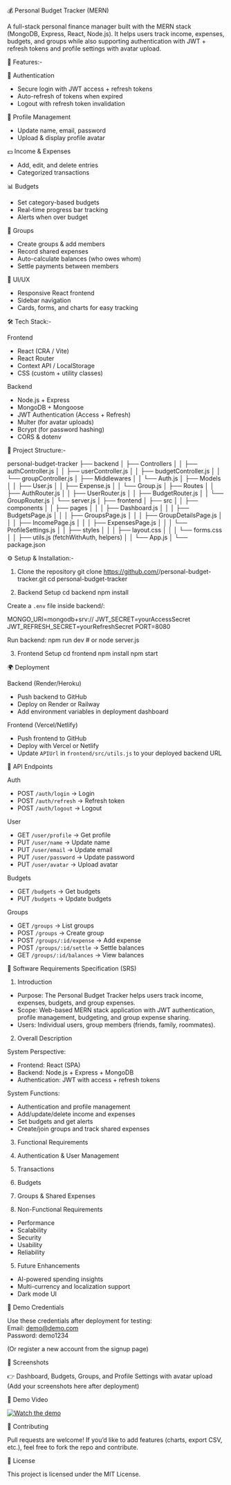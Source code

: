 💰 Personal Budget Tracker (MERN)

A full-stack personal finance manager built with the MERN stack (MongoDB, Express, React, Node.js). It helps users track income, expenses, budgets, and groups while also supporting authentication with JWT + refresh tokens and profile settings with avatar upload.

🚀 Features:-

🔐 Authentication
- Secure login with JWT access + refresh tokens  
- Auto-refresh of tokens when expired  
- Logout with refresh token invalidation  

👤 Profile Management
- Update name, email, password  
- Upload & display profile avatar  

💵 Income & Expenses
- Add, edit, and delete entries  
- Categorized transactions  

📊 Budgets
- Set category-based budgets  
- Real-time progress bar tracking  
- Alerts when over budget  

👥 Groups
- Create groups & add members  
- Record shared expenses  
- Auto-calculate balances (who owes whom)  
- Settle payments between members  

🎨 UI/UX
- Responsive React frontend  
- Sidebar navigation  
- Cards, forms, and charts for easy tracking  

🛠️ Tech Stack:-

 Frontend
- React (CRA / Vite)
- React Router  
- Context API / LocalStorage  
- CSS (custom + utility classes)  

 Backend
- Node.js + Express  
- MongoDB + Mongoose  
- JWT Authentication (Access + Refresh)  
- Multer (for avatar uploads)  
- Bcrypt (for password hashing)  
- CORS & dotenv  

📂 Project Structure:-

personal-budget-tracker
├── backend
│   ├── Controllers
│   │   ├── authController.js
│   │   ├── userController.js
│   │   ├── budgetController.js
│   │   └── groupController.js
│   ├── Middlewares
│   │   └── Auth.js
│   ├── Models
│   │   ├── User.js
│   │   ├── Expense.js
│   │   └── Group.js
│   ├── Routes
│   │   ├── AuthRouter.js
│   │   ├── UserRouter.js
│   │   ├── BudgetRouter.js
│   │   └── GroupRouter.js
│   └── server.js
│
├── frontend
│   ├── src
│   │   ├── components
│   │   ├── pages
│   │   │   ├── Dashboard.js
│   │   │   ├── BudgetsPage.js
│   │   │   ├── GroupsPage.js
│   │   │   ├── GroupDetailsPage.js
│   │   │   ├── IncomePage.js
│   │   │   ├── ExpensesPage.js
│   │   │   └── ProfileSettings.js
│   │   ├── styles
│   │   │   ├── layout.css
│   │   │   └── forms.css
│   │   ├── utils.js (fetchWithAuth, helpers)
│   │   └── App.js
│   └── package.json


⚙️ Setup & Installation:-

1. Clone the repository
git clone https://github.com/<Kritik-Tiwari>/personal-budget-tracker.git
cd personal-budget-tracker

2. Backend Setup
cd backend
npm install

Create a `.env` file inside backend/:  

MONGO_URI=mongodb+srv://
JWT_SECRET=yourAccessSecret
JWT_REFRESH_SECRET=yourRefreshSecret
PORT=8080

Run backend:
npm run dev   # or node server.js


3. Frontend Setup
cd frontend
npm install
npm start

🌍 Deployment

 Backend (Render/Heroku)
- Push backend to GitHub  
- Deploy on Render or Railway  
- Add environment variables in deployment dashboard  

 Frontend (Vercel/Netlify)  
- Push frontend to GitHub  
- Deploy with Vercel or Netlify  
- Update `APIUrl` in `frontend/src/utils.js` to your deployed backend URL  

🧪 API Endpoints

 Auth   
- POST `/auth/login` → Login  
- POST `/auth/refresh` → Refresh token  
- POST `/auth/logout` → Logout  

 User  
- GET `/user/profile` → Get profile  
- PUT `/user/name` → Update name  
- PUT `/user/email` → Update email  
- PUT `/user/password` → Update password  
- PUT `/user/avatar` → Upload avatar  

 Budgets  
- GET `/budgets` → Get budgets  
- PUT `/budgets` → Update budgets  

 Groups  
- GET `/groups` → List groups  
- POST `/groups` → Create group  
- POST `/groups/:id/expense` → Add expense  
- POST `/groups/:id/settle` → Settle balances  
- GET `/groups/:id/balances` → View balances  


📄 Software Requirements Specification (SRS)
 
1. Introduction
 - Purpose: The Personal Budget Tracker helps users track income, expenses, budgets, and group expenses.  
 - Scope: Web-based MERN stack application with JWT authentication, profile management, budgeting, and group expense sharing.  
 - Users: Individual users, group members (friends, family, roommates).  
  
2. Overall Description
  
 System Perspective:  
 - Frontend: React (SPA)  
 - Backend: Node.js + Express + MongoDB  
 - Authentication: JWT with access + refresh tokens  

 System Functions:  
 - Authentication and profile management  
 - Add/update/delete income and expenses  
 - Set budgets and get alerts  
 - Create/join groups and track shared expenses  

3. Functional Requirements
 1. Authentication & User Management  
 2. Transactions  
 3. Budgets  
 4. Groups & Shared Expenses  

4. Non-Functional Requirements
 - Performance  
 - Scalability  
 - Security  
 - Usability  
 - Reliability  

5. Future Enhancements
 - AI-powered spending insights  
 - Multi-currency and localization support  
 - Dark mode UI  

👤 Demo Credentials

 Use these credentials after deployment for testing:  
 Email: demo@demo.com  
 Password: demo1234  

 (Or register a new account from the signup page)

 📸 Screenshots

 👉 Dashboard, Budgets, Groups, and Profile Settings with avatar upload  
 (Add your screenshots here after deployment)

 🎥 Demo Video

 [![Watch the demo](https://img.youtube.com/vi/uu5apCBjo2Q/0.jpg)](https://www.youtube.com/watch?v=uu5apCBjo2Q)

 🙌 Contributing

 Pull requests are welcome! If you’d like to add features (charts, export CSV, etc.), feel free to fork the repo and contribute.

 📜 License

 This project is licensed under the MIT License.
